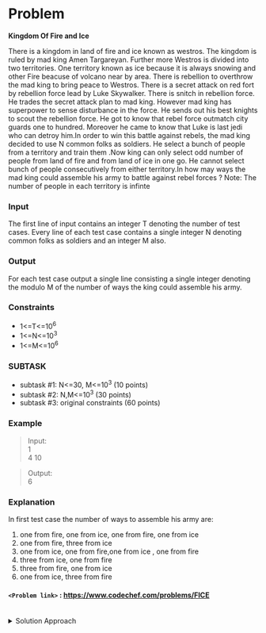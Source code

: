 # Problem
**Kingdom Of Fire and Ice**

There is a kingdom in land of fire and ice known as westros. The kingdom is ruled by mad king Amen Targareyan. Further more Westros is divided into two territories.
One territory known as ice because it is always snowing and other Fire beacuse of volcano near by area. There is rebellion to overthrow the mad king to bring peace to Westros.
There is a secret attack on red fort by rebellion force lead by Luke Skywalker. There is snitch in rebellion force. He trades the secret attack plan to mad king.
However mad king has superpower to sense disturbance in the force. He sends out his best knights to scout the rebellion force. He got to know that rebel force outmatch city guards
one to hundred. Moreover he came to know that Luke is last jedi who can detroy him.In order to win this battle against rebels, the mad king decided to use N common folks as soldiers.
He select a bunch of people from a territory and train them .Now king can only select odd number of people from land of fire and from land of ice in one go.
He cannot select bunch of people consecutively from either territory.In how may ways the mad king could assemble his army to battle against rebel forces ?
Note: The number of people in each territory is infinte

### Input
The first line of input contains an integer T denoting the number of test cases.
Every line of each test case contains a single integer N denoting common folks as soldiers and an integer M also.

### Output
For each test case output a single line consisting a single integer denoting the modulo M of the number of ways the king could assemble his army.

### Constraints
* 1<=T<=10<sup>6</sup>
* 1<=N<=10<sup>3</sup>
* 1<=M<=10<sup>6</sup>

### SUBTASK
- subtask #1: N<=30, M<=10<sup>3</sup> (10 points)
- subtask #2: N,M<=10<sup>3</sup> (30 points)
- subtask #3: original constraints (60 points)

### Example
>Input:<br/>
1<br/>
4 10<br/>

>Output:<br/>
6<br/>

### Explanation
In first test case the number of ways to assemble his army are:
1) one from fire, one from ice, one from fire, one from ice
2) one from fire, three from ice
3) one from ice, one from fire,one from ice , one from fire
4) three from ice, one from fire
5) three from fire, one from ice
6) one from ice, three from fire

#### `<Problem link>` : <https://www.codechef.com/problems/FICE>
<br/>
<details>
  <summary>Solution Approach</summary>
  
  ######
  
  Let's denote a soldier of Fire by F and a soldier of Ice by S.
  
  For N=5, we will get:
  
  F  S  F  S  F  &nbsp;        S  F  S  F  S <br/>
  F  F  F  F  F  &nbsp;        S  S  S  S  S <br/>
  F  F  F  S  F  &nbsp;        S  S  S  F  S <br/>
  F  S  F  F  F  &nbsp;        S  F  S  S  S <br/>
  F  S  S  S  F  &nbsp;        S  F  F  F  S <br/>
  
  So, The no. of ways we get by selecting F as First Soldier will be the same if we select S as the First Soldier.
  So, we will find the ways we can select soldiers starting with F and then we will multiply the answer by 2 to get the final answer.
  
  We will use recursion and for each n we will find out answer for all `n-i` where i is odd and less than n.
  In each iteration we select i no of soldiers and reduce the problem to a size of n-i. 
  So the recursion is given by `F[n] = .... + F[n-i] + F[n-(i+2)] + F[n-(i+5)] + ..... `
  
  This turns out to be the same as nth fibonacci number. Using only recursion will result in TLE. We use memoization to store the results by making a table memo. For all n, we solve for `n-i` when i=1 i.e `n-1`. Hence, We can find the answers for all n's when we solve for an upperbound.
  
  This improves speed but since the answer will get large we will not be able to store it in even **uint64_t**. Hence we will store it in string and then use string addition to add the results of recursion.
  
  Then we will answer all the queries by taking mod of the string stored at memo[n].
  
  ### References
  
  >https://discuss.codechef.com/t/fice-editorial/13066 <br/>
  >https://www.geeksforgeeks.org/sum-two-large-numbers/ <br/>
  >https://www.geeksforgeeks.org/how-to-compute-mod-of-a-big-number/ <br/>
  
</details>
